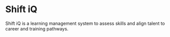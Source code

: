 # Shift iQ

Shift iQ is a learning management system to assess skills and align talent to career and training pathways.
